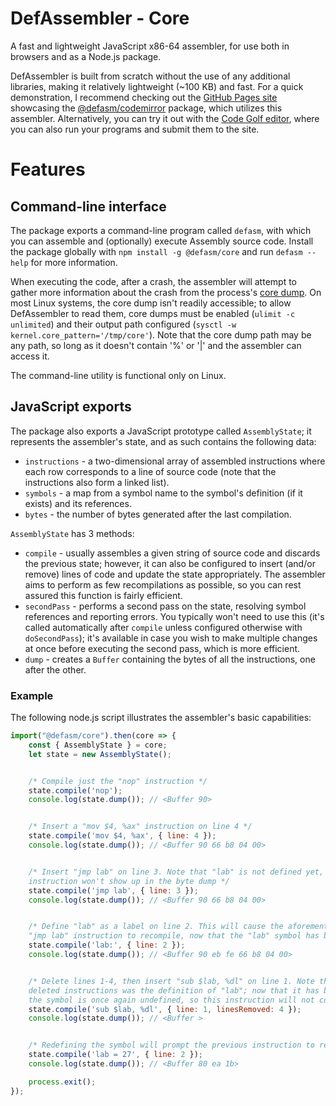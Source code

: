 # DefAssembler - Core
A fast and lightweight JavaScript x86-64 assembler, for use both in browsers and as a Node.js package.

DefAssembler is built from scratch without the use of any additional libraries, making it relatively lightweight (~100 KB) and fast. For a quick demonstration, I recommend checking out the [GitHub Pages site](http://newdefectus.github.io/defAsm) showcasing the [@defasm/codemirror](https://www.npmjs.com/package/@defasm/codemirror) package, which utilizes this assembler. Alternatively, you can try it out with the [Code Golf editor](https://code.golf/ng/fizz-buzz#assembly), where you can also run your programs and submit them to the site.

# Features

## Command-line interface
The package exports a command-line program called `defasm`, with which you can assemble and (optionally) execute Assembly source code. Install the package globally with `npm install -g @defasm/core` and run `defasm --help` for more information.

When executing the code, after a crash, the assembler will attempt to gather more information about the crash from the process's [core dump](https://en.wikipedia.org/wiki/Core_dump). On most Linux systems, the core dump isn't readily accessible; to allow DefAssembler to read them, core dumps must be enabled (`ulimit -c unlimited`) and their output path configured (`sysctl -w kernel.core_pattern='/tmp/core'`). Note that the core dump path may be any path, so long as it doesn't contain '%' or '|' and the assembler can access it.

The command-line utility is functional only on Linux.

## JavaScript exports
The package also exports a JavaScript prototype called `AssemblyState`; it represents the assembler's state, and as such contains the following data:
* `instructions` - a two-dimensional array of assembled instructions where each row corresponds to a line of source code (note that the instructions also form a linked list).
* `symbols` - a map from a symbol name to the symbol's definition (if it exists) and its references.
* `bytes` - the number of bytes generated after the last compilation.

`AssemblyState` has 3 methods:
* `compile` - usually assembles a given string of source code and discards the previous state; however, it can also be configured to insert (and/or remove) lines of code and update the state appropriately. The assembler aims to perform as few recompilations as possible, so you can rest assured this function is fairly efficient.
* `secondPass` - performs a second pass on the state, resolving symbol references and reporting errors. You typically won't need to use this (it's called automatically after `compile` unless configured otherwise with `doSecondPass`); it's available in case you wish to make multiple changes at once before executing the second pass, which is more efficient.
* `dump` - creates a `Buffer` containing the bytes of all the instructions, one after the other.

### Example

The following node.js script illustrates the assembler's basic capabilities:
```js
import("@defasm/core").then(core => {
    const { AssemblyState } = core;
    let state = new AssemblyState();


    /* Compile just the "nop" instruction */
    state.compile('nop');
    console.log(state.dump()); // <Buffer 90>


    /* Insert a "mov $4, %ax" instruction on line 4 */
    state.compile('mov $4, %ax', { line: 4 });
    console.log(state.dump()); // <Buffer 90 66 b8 04 00>


    /* Insert "jmp lab" on line 3. Note that "lab" is not defined yet, so this
    instruction won't show up in the byte dump */
    state.compile('jmp lab', { line: 3 });
    console.log(state.dump()); // <Buffer 90 66 b8 04 00>


    /* Define "lab" as a label on line 2. This will cause the aforementioned
    "jmp lab" instruction to recompile, now that the "lab" symbol has been defined */
    state.compile('lab:', { line: 2 });
    console.log(state.dump()); // <Buffer 90 eb fe 66 b8 04 00>


    /* Delete lines 1-4, then insert "sub $lab, %dl" on line 1. Note that among the
    deleted instructions was the definition of "lab"; now that it has been removed,
    the symbol is once again undefined, so this instruction will not compile */
    state.compile('sub $lab, %dl', { line: 1, linesRemoved: 4 });
    console.log(state.dump()); // <Buffer >


    /* Redefining the symbol will prompt the previous instruction to recompile */
    state.compile('lab = 27', { line: 2 });
    console.log(state.dump()); // <Buffer 80 ea 1b>

    process.exit();
});
```